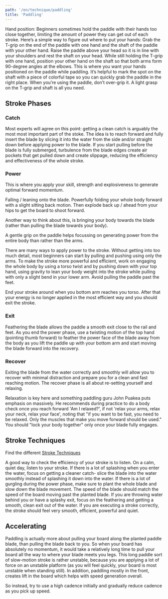 ```yaml
---
path: '/en/technique/paddling'
title: 'Paddling'
---
```


Hand position: Beginners sometimes hold the paddle with their hands too close
together, limiting the amount of power they can get out of each stroke. Here’s a
simple way to figure out where to put your hands: Grab the T-grip on the end of
the paddle with one hand and the shaft of the paddle with your other hand. Raise
the paddle above your head so it is in line with your shoulders and rest the
shaft on your head. While still holding the T-grip with one hand, position your
other hand on the shaft so that both arms form 90-degree angles at the elbows.
This is where you want your hands positioned on the paddle while paddling. It’s
helpful to mark the spot on the shaft with a piece of colorful tape so you can
quickly grab the paddle in the right place. When you’re using the paddle, don’t
over-grip it. A light grasp on the T-grip and shaft is all you need.

## Stroke Phases

### Catch

Most experts will agree on this point: getting a clean catch is arguably the
most most important part of the stoke. The idea is to reach forward and fully
insert the blade by slicing it into the water from the side and/or straight down
before applying power to the blade. If you start pulling before the blade is
fully submerged, turbulence from the blade edges create air pockets that get
pulled down and create slippage, reducing the efficiency and effectiveness of
the whole stroke.

### Power

This is where you apply your skill, strength and explosiveness to generate
optimal forward momentum.

Falling / leaning onto the blade. Powerfully folding your whole body forward
with a slight sitting back motion. Then explode back up / ahead from your hips
to get the board to shoot forward.

Another way to think about this, is bringing your body towards the blade (rather
than pulling the blade towards your body).

A gentle grip on the paddle helps focussing on generating power from the entire
body than rather than the arms.

There are many ways to apply power to the stroke. Without getting into too much
detail, most beginners can start by pulling and pushing using only the arms. To
make the stroke more powerful and efficient, work on engaging the whole body by
using a torso twist and by pushing down with your top hand, using gravity to
lean your body weight into the stroke while pulling with only a slight bend in
your lower arm. Avoid pulling the paddle past the feet.

End your stroke around when you bottom arm reaches you torso. After that your
energy is no longer applied in the most efficient way and you should exit the
stroke.

### Exit

Feathering the blade allows the paddle a smooth exit close to the rail and feet.
As you end the power phase, use a twisting motion of the top hand (pointing
thumb forward) to feather the power face of the blade away from the body as you
lift the paddle up with your bottom arm and start moving the blade forward into
the recovery.

### Recover

Exiting the blade from the water correctly and smoothly will allow you to
recover with minimal distraction and prepare you for a clean and fast reaching
motion. The recover phase is all about re-setting yourself and relaxing.

Relaxation is key here and something paddling guru John Puakea puts emphasis on
massively. He recommends during practice to do a body check once you reach
forward 'Am I relaxed?', if not 'relax your arms, relax your neck, relax your
face', noting that "if you want to be fast, you need to be relaxed. Only the
muscles that make you move forward should be used." You should "lock your body
together" only once your blade fully engages.

## Stroke Techniques

Find the different [Stroke Techniques](/en/technique/paddling/strokes)

A good way to check the efficiency of your stroke is to listen. On a calm, quiet
day, listen to your stroke. If there is a lot of splashing when you enter the
water, focus on getting a cleaner catch- slice the blade into the water smoothly
instead of splashing it down into the water. If there is a lot of gurgling
during the power phase, make sure to plant the whole blade and slow down the
blade movement. The speed of the blade should match the speed of the board
moving past the planted blade. If you are throwing water behind you or have a
splashy exit, focus on the feathering and getting a smooth, clean exit out of
the water. If you are executing a stroke correctly, the stroke should feel very
smooth, efficient, powerful and quiet.

## Accelerating

Paddling is actually more about pulling your board along the planted paddle
blade, than pulling the blade back to you. So when your board has absolutely no
momentum, it would take a relatively long time to pull your board all the way to
where your blade meets you legs. This long paddle sort of slow-motion stroke is
rather unstable, because you are applying a lot of force on an unstable platform
(as you will feel quickly, your board is most unstable when standing still). In
addition, paddling mostly in the front, creates lift in the board which helps
with speed generation overall.

So instead, try to use a high cadence initially and gradually reduce cadence as
you pick up speed.

